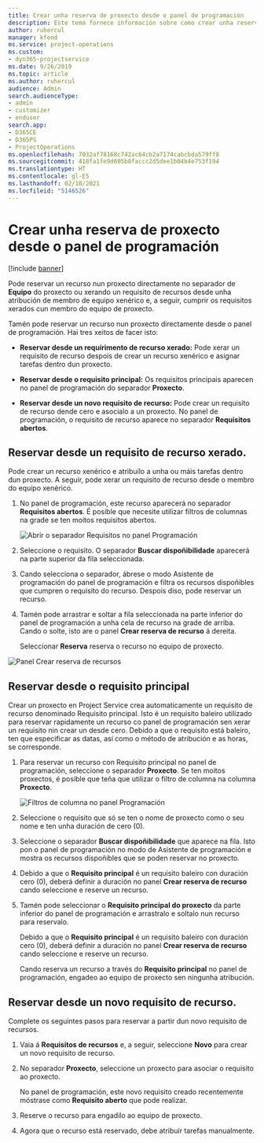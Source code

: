 ```yaml
---
title: Crear unha reserva de proxecto desde o panel de programación
description: Este tema fornece información sobre como crear unha reserva de proxecto desde o panel de programación.
author: ruhercul
manager: kfend
ms.service: project-operations
ms.custom:
- dyn365-projectservice
ms.date: 9/26/2019
ms.topic: article
ms.author: ruhercul
audience: Admin
search.audienceType:
- admin
- customizer
- enduser
search.app:
- D365CE
- D365PS
- ProjectOperations
ms.openlocfilehash: 7032af78168c742ac64cb2a7174cabcbda579ff8
ms.sourcegitcommit: 418fa1fe9d605b8faccc2d5dee1b04b4e753f194
ms.translationtype: HT
ms.contentlocale: gl-ES
ms.lasthandoff: 02/10/2021
ms.locfileid: "5146526"
---
```

# <a name="create-a-project-booking-from-the-schedule-board"></a>Crear unha reserva de proxecto desde o panel de programación

[!include [banner](../includes/psa-now-project-operations.md)]

Pode reservar un recurso nun proxecto directamente no separador de **Equipo** do proxecto ou xerando un requisito de recursos desde unha atribución de membro de equipo xenérico e, a seguir, cumprir os requisitos xerados cun membro do equipo de proxecto.

Tamén pode reservar un recurso nun proxecto directamente desde o panel de programación. Hai tres xeitos de facer isto:

- **Reservar desde un requirimento de recurso xerado:** Pode xerar un requisito de recurso despois de crear un recurso xenérico e asignar tarefas dentro dun proxecto.

- **Reservar desde o requisito principal:** Os requisitos principais aparecen no panel de programación do separador **Proxecto**. 

- **Reservar desde un novo requisito de recurso:** Pode crear un requisito de recurso dende cero e asocialo a un proxecto. No panel de programación, o requisito de recurso aparece no separador **Requisitos abertos**.

## <a name="book-from-a-generated-resource-requirement"></a>Reservar desde un requisito de recurso xerado.

Pode crear un recurso xenérico e atribuílo a unha ou máis tarefas dentro dun proxecto. A seguir, pode xerar un requisito de recurso desde o membro do equipo xenérico. 

1.  No panel de programación, este recurso aparecerá no separador **Requisitos abertos**. É posible que necesite utilizar filtros de columnas na grade se ten moitos requisitos abertos. 

    ![Abrir o separador Requisitos no panel Programación](media/FAQ-Project-Booking-Schedule-Board-1.png "Captura da táboa de reservas e atribucións")

2. Seleccione o requisito. O separador **Buscar dispoñibilidade** aparecerá na parte superior da fila seleccionada.
 
3. Cando selecciona o separador, ábrese o modo Asistente de programación do panel de programación e filtra os recursos dispoñibles que cumpren o requisito do recurso. Despois diso, pode reservar un recurso.

4. Tamén pode arrastrar e soltar a fila seleccionada na parte inferior do panel de programación a unha cela de recurso na grade de arriba. Cando o solte, isto are o panel **Crear reserva de recurso** á dereita.

    Seleccionar **Reserva** reserva o recurso no equipo de proxecto.

![Panel Crear reserva de recursos](media/FAQ-Project-Booking-Schedule-Board-6.png "")
 

## <a name="book-from-the-primary-requirement"></a>Reservar desde o requisito principal

Crear un proxecto en Project Service crea automaticamente un requisito de recurso denominado Requisito principal. Isto é un requisito baleiro utilizado para reservar rapidamente un recurso co panel de programación sen xerar un requisito nin crear un desde cero. Debido a que o requisito está baleiro, ten que especificar as datas, así como o método de atribución e as horas, se corresponde. 

1. Para reservar un recurso con Requisito principal no panel de programación, seleccione o separador **Proxecto**. Se ten moitos proxectos, é posible que teña que utilizar o filtro de columna na columna **Proxecto**.

   ![Filtros de columna no panel Programación](media/FAQ-Project-Booking-Schedule-Board-2.png "Captura da táboa de reservas e atribucións")

2. Seleccione o requisito que só se ten o nome de proxecto como o seu nome e ten unha duración de cero (0).

3. Seleccione o separador **Buscar dispoñibilidade** que aparece na fila. Isto pon o panel de programación no modo de Asistente de programación e mostra os recursos dispoñibles que se poden reservar no proxecto.

4. Debido a que o **Requisito principal** é un requisito baleiro con duración cero (0), deberá definir a duración no panel **Crear reserva de recurso** cando seleccione e reserve un recurso.

5. Tamén pode seleccionar o **Requisito principal do proxecto** da parte inferior do panel de programación e arrastralo e soltalo nun recurso para reservalo.
 
    Debido a que o **Requisito principal** é un requisito baleiro con duración cero (0), deberá definir a duración no panel **Crear reserva de recurso** cando seleccione e reserve un recurso.
 
    Cando reserva un recurso a través do **Requisito principal** no panel de programación, engadeo ao equipo de proxecto sen ningunha atribución.
 
## <a name="book-from-a-new-resource-requirement"></a>Reservar desde un novo requisito de recurso.
Complete os seguintes pasos para reservar a partir dun novo requisito de recursos. 

1. Vaia á **Requisitos de recursos** e, a seguir, seleccione **Novo** para crear un novo requisito de recurso.

2. No separador **Proxecto**, seleccione un proxecto para asociar o requisito ao proxecto.
 
    No panel de programación, este novo requisito creado recentemente móstrase como **Requisito aberto** que pode realizar.

3. Reserve o recurso para engadilo ao equipo de proxecto.

4. Agora que o recurso está reservado, debe atribuír tarefas manualmente.

